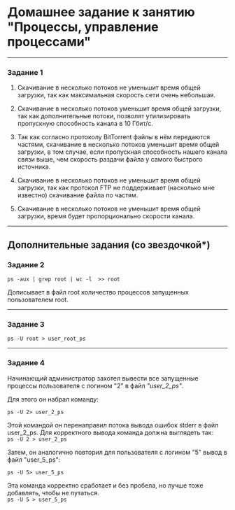 # Домашнее задание к занятию "Процессы, управление процессами"
---

### Задание 1

1. Скачивание в несколько потоков не уменьшит время общей загрузки, так как максимальная скорость сети очень небольшая.

2. Скачивание в несколько потоков уменьшит время общей загрузки, так как дополнительные потоки, позволят утилизировать пропускную способность канала в 10 Гбит/c.

3. Так как согласно протоколу BitTorrent файлы в нём передаются частями, скачивание в несколько потоков уменьшит время общей загрузки, в том случае, если пропускная способность нашего канала связи выше, чем скорость раздачи файла у самого быстрого источника.

4. Скачивание в несколько потоков не уменьшит время общей загрузки, так как протокол FTP не поддерживает (насколько мне известно) скачивание файла по частям.

5. Скачивание в несколько потоков не уменьшит время общей загрузки, время будет пропорционально скорости канала.

---

## Дополнительные задания (со звездочкой*)

### Задание 2

`ps -aux | grep root | wc -l  >> root`

Дописывает в файл root количество процессов запущенных пользователем root.

---

### Задание 3

`ps -U root > user_root_ps`

---

### Задание 4

Начинающий администратор захотел вывести все запущенные процессы пользователя с логином "2" в файл *"user_2_ps"*.

Для этого он набрал команду:

`ps -U 2> user_2_ps`

Этой командой он перенаправил потока вывода ошибок stderr в файл user_2_ps. Для корректного вывода команда должна выглядеть так:  
`ps -U 2 > user_2_ps`

Затем, он аналогично повторил для пользователя с логином "5" вывод в файл "user_5_ps":

`ps -U 5> user_5_ps`

Эта команда корректно сработает и без пробела, но лучше тоже добавлять, чтобы не путаться.  
`ps -U 5 > user_5_ps`
